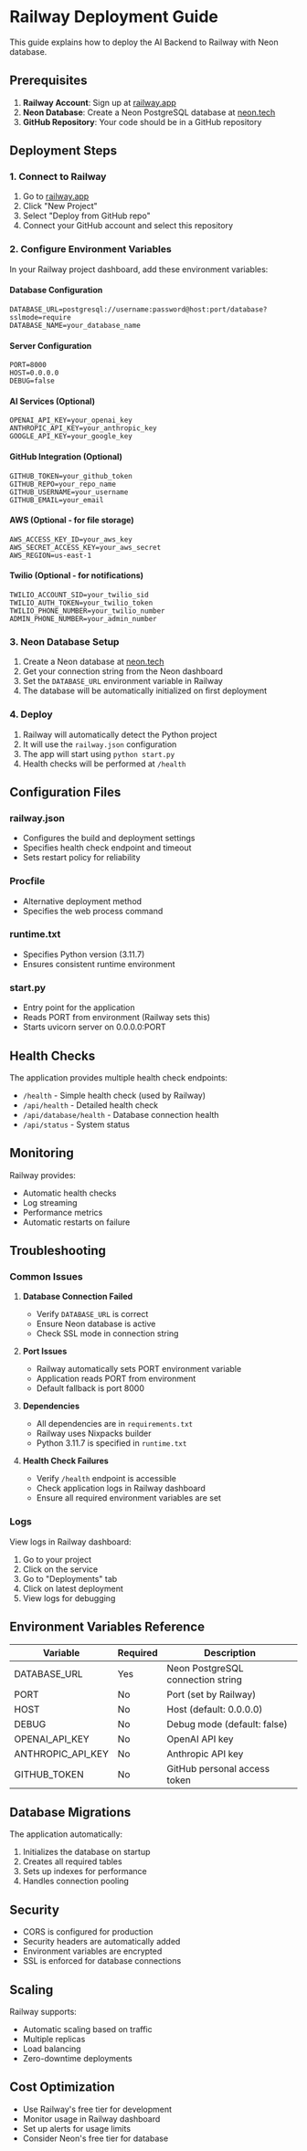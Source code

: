 # Railway Deployment Guide

This guide explains how to deploy the AI Backend to Railway with Neon database.

## Prerequisites

1. **Railway Account**: Sign up at [railway.app](https://railway.app)
2. **Neon Database**: Create a Neon PostgreSQL database at [neon.tech](https://neon.tech)
3. **GitHub Repository**: Your code should be in a GitHub repository

## Deployment Steps

### 1. Connect to Railway

1. Go to [railway.app](https://railway.app)
2. Click "New Project"
3. Select "Deploy from GitHub repo"
4. Connect your GitHub account and select this repository

### 2. Configure Environment Variables

In your Railway project dashboard, add these environment variables:

#### Database Configuration
```
DATABASE_URL=postgresql://username:password@host:port/database?sslmode=require
DATABASE_NAME=your_database_name
```

#### Server Configuration
```
PORT=8000
HOST=0.0.0.0
DEBUG=false
```

#### AI Services (Optional)
```
OPENAI_API_KEY=your_openai_key
ANTHROPIC_API_KEY=your_anthropic_key
GOOGLE_API_KEY=your_google_key
```

#### GitHub Integration (Optional)
```
GITHUB_TOKEN=your_github_token
GITHUB_REPO=your_repo_name
GITHUB_USERNAME=your_username
GITHUB_EMAIL=your_email
```

#### AWS (Optional - for file storage)
```
AWS_ACCESS_KEY_ID=your_aws_key
AWS_SECRET_ACCESS_KEY=your_aws_secret
AWS_REGION=us-east-1
```

#### Twilio (Optional - for notifications)
```
TWILIO_ACCOUNT_SID=your_twilio_sid
TWILIO_AUTH_TOKEN=your_twilio_token
TWILIO_PHONE_NUMBER=your_twilio_number
ADMIN_PHONE_NUMBER=your_admin_number
```

### 3. Neon Database Setup

1. Create a Neon database at [neon.tech](https://neon.tech)
2. Get your connection string from the Neon dashboard
3. Set the `DATABASE_URL` environment variable in Railway
4. The database will be automatically initialized on first deployment

### 4. Deploy

1. Railway will automatically detect the Python project
2. It will use the `railway.json` configuration
3. The app will start using `python start.py`
4. Health checks will be performed at `/health`

## Configuration Files

### railway.json
- Configures the build and deployment settings
- Specifies health check endpoint and timeout
- Sets restart policy for reliability

### Procfile
- Alternative deployment method
- Specifies the web process command

### runtime.txt
- Specifies Python version (3.11.7)
- Ensures consistent runtime environment

### start.py
- Entry point for the application
- Reads PORT from environment (Railway sets this)
- Starts uvicorn server on 0.0.0.0:PORT

## Health Checks

The application provides multiple health check endpoints:

- `/health` - Simple health check (used by Railway)
- `/api/health` - Detailed health check
- `/api/database/health` - Database connection health
- `/api/status` - System status

## Monitoring

Railway provides:
- Automatic health checks
- Log streaming
- Performance metrics
- Automatic restarts on failure

## Troubleshooting

### Common Issues

1. **Database Connection Failed**
   - Verify `DATABASE_URL` is correct
   - Ensure Neon database is active
   - Check SSL mode in connection string

2. **Port Issues**
   - Railway automatically sets PORT environment variable
   - Application reads PORT from environment
   - Default fallback is port 8000

3. **Dependencies**
   - All dependencies are in `requirements.txt`
   - Railway uses Nixpacks builder
   - Python 3.11.7 is specified in `runtime.txt`

4. **Health Check Failures**
   - Verify `/health` endpoint is accessible
   - Check application logs in Railway dashboard
   - Ensure all required environment variables are set

### Logs

View logs in Railway dashboard:
1. Go to your project
2. Click on the service
3. Go to "Deployments" tab
4. Click on latest deployment
5. View logs for debugging

## Environment Variables Reference

| Variable | Required | Description |
|----------|----------|-------------|
| DATABASE_URL | Yes | Neon PostgreSQL connection string |
| PORT | No | Port (set by Railway) |
| HOST | No | Host (default: 0.0.0.0) |
| DEBUG | No | Debug mode (default: false) |
| OPENAI_API_KEY | No | OpenAI API key |
| ANTHROPIC_API_KEY | No | Anthropic API key |
| GITHUB_TOKEN | No | GitHub personal access token |

## Database Migrations

The application automatically:
1. Initializes the database on startup
2. Creates all required tables
3. Sets up indexes for performance
4. Handles connection pooling

## Security

- CORS is configured for production
- Security headers are automatically added
- Environment variables are encrypted
- SSL is enforced for database connections

## Scaling

Railway supports:
- Automatic scaling based on traffic
- Multiple replicas
- Load balancing
- Zero-downtime deployments

## Cost Optimization

- Use Railway's free tier for development
- Monitor usage in Railway dashboard
- Set up alerts for usage limits
- Consider Neon's free tier for database 